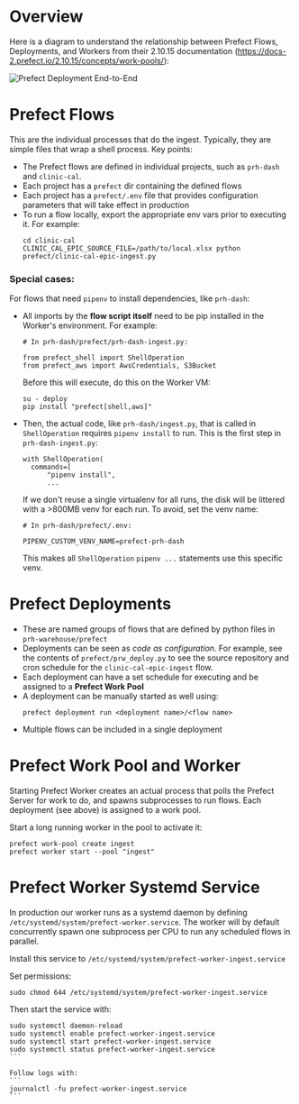 # Overview

Here is a diagram to understand the relationship between Prefect Flows, Deployments, and Workers from their 2.10.15 documentation (https://docs-2.prefect.io/2.10.15/concepts/work-pools/):

![Prefect Deployment End-to-End](prefect-flow-deployment-end-to-end.png "Prefect Deployment End-to-End")

# Prefect Flows

This are the individual processes that do the ingest. Typically, they are simple files that wrap a shell process. Key points:

* The Prefect flows are defined in individual projects, such as `prh-dash` and `clinic-cal`.
* Each project has a `prefect` dir containing the defined flows
* Each project has a `prefect/.env` file that provides configuration parameters that will take effect in production
* To run a flow locally, export the appropriate env vars prior to executing it. For example:
  ```
  cd clinic-cal
  CLINIC_CAL_EPIC_SOURCE_FILE=/path/to/local.xlsx python prefect/clinic-cal-epic-ingest.py
  ```

### Special cases:

For flows that need `pipenv` to install dependencies, like `prh-dash`:

* All imports by the **flow script itself** need to be pip installed in the Worker's environment. For example:
  ```
  # In prh-dash/prefect/prh-dash-ingest.py:

  from prefect_shell import ShellOperation
  from prefect_aws import AwsCredentials, S3Bucket
  ```

  Before this will execute, do this on the Worker VM:
  ```
  su - deploy
  pip install "prefect[shell,aws]"
  ```
* Then, the actual code, like `prh-dash/ingest.py`, that is called in `ShellOperation` requires `pipenv install` to run. This is the first step in `prh-dash-ingest.py`:
  ```
  with ShellOperation(
    commands=[
        "pipenv install",
        ...
  ```

  If we don't reuse a single virtualenv for all runs, the disk will be littered with a >800MB venv for each run. To avoid, set the venv name:

  ```
  # In prh-dash/prefect/.env:

  PIPENV_CUSTOM_VENV_NAME=prefect-prh-dash
  ```
  This makes all `ShellOperation` `pipenv ...` statements use this specific venv. 


# Prefect Deployments

* These are named groups of flows that are defined by python files in `prh-warehouse/prefect`
* Deployments can be seen as *code as configuration*. For example, see the contents of `prefect/prw_deploy.py` to see the source repository and cron schedule for the `clinic-cal-epic-ingest` flow.
* Each deployment can have a set schedule for executing and be assigned to a **Prefect Work Pool**
* A deployment can be manually started as well using:
  ```
  prefect deployment run <deployment name>/<flow name>
  ``` 
* Multiple flows can be included in a single deployment

# Prefect Work Pool and Worker

Starting Prefect Worker creates an actual process that polls the Prefect Server for work to do, and spawns subprocesses to run flows. Each deployment (see above) is assigned to a work pool.

Start a long running worker in the pool to activate it:
```
prefect work-pool create ingest
prefect worker start --pool "ingest"
```

# Prefect Worker Systemd Service

In production our worker runs as a systemd daemon by defining `/etc/systemd/system/prefect-worker.service`. The worker will by default concurrently spawn one subprocess per CPU to run any scheduled flows in parallel.

Install this service to `/etc/systemd/system/prefect-worker-ingest.service`

Set permissions:
```
sudo chmod 644 /etc/systemd/system/prefect-worker-ingest.service
```

Then start the service with:
````
sudo systemctl daemon-reload
sudo systemctl enable prefect-worker-ingest.service
sudo systemctl start prefect-worker-ingest.service
sudo systemctl status prefect-worker-ingest.service
```

Follow logs with:
```
journalctl -fu prefect-worker-ingest.service
```
